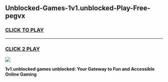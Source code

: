 
## Unblocked-Games-1v1.unblocked-Play-Free-pegvx
<h3>
<a href="https://premium76.site?title=1v1.unblocked&ref=12A">CLICK TO PLAY</a></h3>
<hr>

<h3>
<a href="https://premium76.site?title=1v1.unblocked&ref=12A">CLICK 2 PLAY</a>
  
</h3>

<a href="https://premium76.site?title=1v1.unblocked&ref=12A"><img src="https://clearcache.store/games.png"></a>


**1v1.unblocked games unblocked: Your Gateway to Fun and Accessible Online Gaming**
